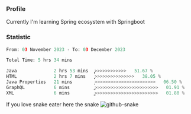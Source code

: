 ### Profile 

Currently I'm learning Spring ecosystem with Springboot

### Statistic
<!--START_SECTION:waka-->

```python
From: 03 November 2023 - To: 03 December 2023

Total Time: 5 hrs 34 mins

Java              2 hrs 53 mins   ̡͎͎͎͎͎͎͎͎͎͎͎͎>>>>>>>>>>>>   51.67 %
HTML              2 hrs 7 mins    ͎͎͎͎͎͎͎͎͎̦>>>>>>>>>>>>>>>   38.05 %
Java Properties   21 mins         ͎̝>>>>>>>>>>>>>>>>>>>>>>>   06.50 %
GraphQL           6 mins          ͚>>>>>>>>>>>>>>>>>>>>>>>>   01.91 %
XML               6 mins          ͚>>>>>>>>>>>>>>>>>>>>>>>>   01.80 %
```

<!--END_SECTION:waka-->

If you love snake eater here the snake 
<picture>
  <source media="(prefers-color-scheme: dark)" srcset="https://github.com/pradana4648/pradana4648/blob/c0566a83ca6ea5f2e46bab00e717c4c82b4b5c4c/github-contribution-grid-snake-dark.svg" />
  <source media="(prefers-color-scheme: light)" srcset="https://github.com/pradana4648/pradana4648/blob/c0566a83ca6ea5f2e46bab00e717c4c82b4b5c4c/github-contribution-grid-snake.svg" />
  <img alt="github-snake" src="https://github.com/pradana4648/pradana4648/blob/c0566a83ca6ea5f2e46bab00e717c4c82b4b5c4c/github-contribution-grid-snake.svg" />
</picture>
